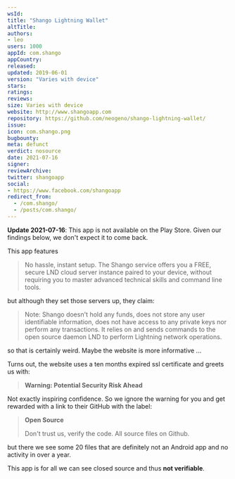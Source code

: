 ```yaml
---
wsId: 
title: "Shango Lightning Wallet"
altTitle: 
authors:
- leo
users: 1000
appId: com.shango
appCountry: 
released: 
updated: 2019-06-01
version: "Varies with device"
stars: 
ratings: 
reviews: 
size: Varies with device
website: http://www.shangoapp.com
repository: https://github.com/neogeno/shango-lightning-wallet/
issue: 
icon: com.shango.png
bugbounty: 
meta: defunct
verdict: nosource
date: 2021-07-16
signer: 
reviewArchive:
twitter: shangoapp
social:
- https://www.facebook.com/shangoapp
redirect_from:
  - /com.shango/
  - /posts/com.shango/
---
```


**Update 2021-07-16**: This app is not available on the Play Store. Given our
findings below, we don't expect it to come back.

This app features

> No hassle, instant setup. The Shango service offers you a FREE, secure LND
  cloud server instance paired to your device, without requiring you to master
  advanced technical skills and command line tools.

but although they set those servers up, they claim:

> Note: Shango doesn't hold any funds, does not store any user identifiable
  information, does not have access to any private keys nor perform any
  transactions. It relies on and sends commands to the open source daemon LND to
  perform Lightning network operations.

so that is certainly weird. Maybe the website is more informative ...

Turns out, the website uses a ten months expired ssl certificate and greets us
with:

> **Warning: Potential Security Risk Ahead**

Not exactly inspiring confidence. So we ignore the warning for you and get
rewarded with a link to their GitHub with the label:

> **Open Source**
> 
> Don't trust us, verify the code. All source files on Github.

but there we see some 20 files that are definitely not an Android app and no
activity in over a year.

This app is for all we can see closed source and thus **not verifiable**.
